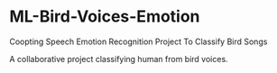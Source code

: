 # ML-Bird-Voices-Emotion
Coopting Speech Emotion Recognition Project To Classify Bird Songs

A collaborative project classifying human from bird voices.
